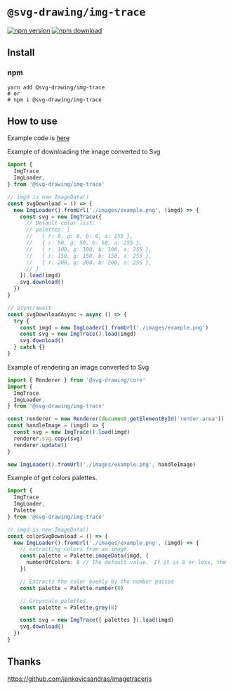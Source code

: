 # `@svg-drawing/img-trace`

[![npm version](https://img.shields.io/npm/v/@svg-drawing/img-trace/latest.svg)](https://www.npmjs.com/package/@svg-drawing/img-trace) [![npm download](https://img.shields.io/npm/dm/@svg-drawing/img-trace.svg)](https://www.npmjs.com/package/@svg-drawing/img-trace)

## Install

### npm

```shell
yarn add @svg-drawing/img-trace
# or
# npm i @svg-drawing/img-trace
```

## How to use

Example code is [here](/examples/docs/pages/demo/img-trace.tsx)

Example of downloading the image converted to Svg

```ts
import {
  ImgTrace
  ImgLoader,
} from '@svg-drawing/img-trace'

// imgd is new ImageData()
const svgDownload = () => {
  new ImgLoader().fromUrl('./images/example.png', (imgd) => {
    const svg = new ImgTrace({
      // Default color list.
      // palettes: [
      //   { r: 0, g: 0, b: 0, a: 255 },
      //   { r: 50, g: 50, b: 50, a: 255 },
      //   { r: 100, g: 100, b: 100, a: 255 },
      //   { r: 150, g: 150, b: 150, a: 255 },
      //   { r: 200, g: 200, b: 200, a: 255 },
      // ]
    }).load(imgd)
    svg.download()
  })
}

// async/await
const svgDownloadAsync = async () => {
  try {
    const imgd = new ImgLoader().fromUrl('./images/example.png')
    const svg = new ImgTrace().load(imgd)
    svg.download()
  } catch {}
}

```

Example of rendering an image converted to Svg

```ts
import { Renderer } from '@svg-drawing/core'
import {
  ImgTrace
  ImgLoader,
} from '@svg-drawing/img-trace'

const renderer = new Renderer(document.getElementById('render-area'))
const handleImage = (imgd) => {
  const svg = new ImgTrace().load(imgd)
  renderer.svg.copy(svg)
  renderer.update()
}

new ImgLoader().fromUrl('./images/example.png', handleImage)
```

Example of get colors palettes.

```ts
import {
  ImgTrace
  ImgLoader,
  Palette
} from '@svg-drawing/img-trace'

// imgd is new ImageData()
const colorSvgDownload = () => {
  new ImgLoader().fromUrl('./images/example.png', (imgd) => {
    // extracting colors from an image.
    const palette = Palette.imageData(imgd, {
      numberOfColors: 8 // The default value.　If it is 8 or less, the value is grayscale.
    })

    // Extracts the color evenly by the number passed
    const palette = Palette.number(8)

    // Greyscale palettes.
    const palette = Palette.grey(8)

    const svg = new ImgTrace({ palettes }).load(imgd)
    svg.download()
  })
}


```

## Thanks

https://github.com/jankovicsandras/imagetracerjs
